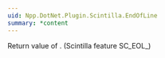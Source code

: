 ```yaml
---
uid: Npp.DotNet.Plugin.Scintilla.EndOfLine
summary: *content
---
```


Return value of <xref href="Npp.DotNet.Plugin.IScintillaGateway.GetEOLMode" data-throw-if-not-resolved="false"></xref>. (Scintilla feature SC_EOL_)
